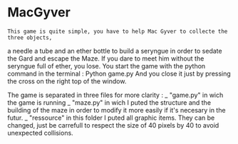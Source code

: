 # MacGyver

    This game is quite simple, you have to help Mac Gyver to collecte the three objects, 
a needle a tube and an ether bottle to build a seryngue in order to sedate the Gard and 
escape the Maze. If you dare to meet him without the seryngue full of ether, you lose.
You start the game with the python command in the terminal : Python game.py
And you close it just by pressing the cross on the right top of the window.

The game is separated in three files for more clarity : 
    _ "game.py" in wich the game is running
    _ "maze.py" in wich I puted the structure and the building of the maze in order to
        modify it more easily if it's necesary in the futur.
    _ "ressource" in this folder I puted all graphic items. They can be changed,
        just be carrefull to respect the size of 40 pixels by 40 to avoid unexpected collisions. 



